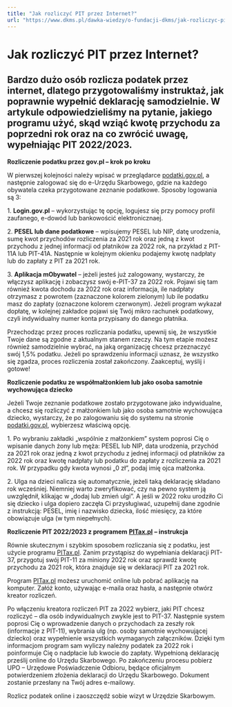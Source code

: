 ```yaml
---
title: "Jak rozliczyć PIT przez Internet?"
url: "https://www.dkms.pl/dawka-wiedzy/o-fundacji-dkms/jak-rozliczyc-pit-przez-internet"
---
```


# Jak rozliczyć PIT przez Internet?

## Bardzo dużo osób rozlicza podatek przez internet, dlatego przygotowaliśmy instruktaż, jak poprawnie wypełnić deklarację samodzielnie. W artykule odpowiedzieliśmy na pytanie, jakiego programu użyć, skąd wziąć kwotę przychodu za poprzedni rok oraz na co zwrócić uwagę, wypełniając PIT 2022/2023.

**Rozliczenie podatku przez gov.pl – krok po kroku**


W pierwszej kolejności należy wpisać w przeglądarce [podatki.gov.pl](http://podatki.gov.pl), a następnie zalogować się do e\-Urzędu Skarbowego, gdzie na każdego obywatela czeka przygotowane zeznanie podatkowe. Sposoby logowania są 3:


1\. **Login.gov.pl** – wykorzystując tę opcję, logujesz się przy pomocy profil zaufanego, e\-dowód lub bankowościć elektronicznaej.


2\. **PESEL lub dane podatkowe** – wpisujemy PESEL lub NIP, datę urodzenia, sumę kwot przychodów rozliczenia za 2021 rok oraz jedną z kwot przychodu z jednej informacji od płatników za 2022 rok, na przykład z PIT\-11A lub PIT\-41A. Następnie w kolejnym okienku podajemy kwotę nadpłaty lub do zapłaty z PIT za 2021 rok.


3\. **Aplikacja mObywatel** – jeżeli jesteś już zalogowany, wystarczy, że włączysz aplikację i zobaczysz swój e\-PIT\-37 za 2022 rok. Pojawi się tam również kwota dochodu za 2022 rok oraz informacja, ile nadpłaty otrzymasz z powrotem (zaznaczone kolorem zielonym) lub ile podatku masz do zapłaty (oznaczone kolorem czerwonym). Jeżeli program wykazał dopłatę, w kolejnej zakładce pojawi się Twój mikro rachunek podatkowy, czyli indywidualny numer konta przypisany do danego płatnika.


Przechodząc przez proces rozliczania podatku, upewnij się, że wszystkie Twoje dane są zgodne z aktualnym stanem rzeczy. Na tym etapie możesz również samodzielnie wybrać, na jaką organizację chcesz przeznaczyć swój 1,5% podatku. Jeżeli po sprawdzeniu informacji uznasz, że wszystko się zgadza, proces rozliczenia został zakończony. Zaakceptuj, wyślij i gotowe!


**Rozliczenie podatku ze współmałżonkiem lub jako osoba samotnie wychowująca dziecko**


Jeżeli Twoje zeznanie podatkowe zostało przygotowane jako indywidualne, a chcesz się rozliczyć z małżonkiem lub jako osoba samotnie wychowująca dziecko, wystarczy, że po zalogowaniu się do systemu na stronie [podatki.gov.pl](http://podatki.gov.pl), wybierzesz właściwą opcję.


1\. Po wybraniu zakładki „wspólnie z małżonkiem” system poprosi Cię o wpisanie danych żony lub męża: PESEL lub NIP, data urodzenia, przychód za 2021 rok oraz jedną z kwot przychodu z jednej informacji od płatników za 2022 rok oraz kwotę nadpłaty lub podatku do zapłaty z rozliczenia za 2021 rok. W przypadku gdy kwota wynosi „0 zł”, podaj imię ojca małżonka.


2\. Ulga na dzieci nalicza się automatycznie, jeżeli taką deklarację składano rok wcześniej. Niemniej warto zweryfikować, czy na pewno system ją uwzględnił, klikając w „dodaj lub zmień ulgi”. A jeśli w 2022 roku urodziło Ci się dziecko i ulga dopiero zaczęła Ci przysługiwać, uzupełnij dane zgodnie z instrukcją: PESEL, imię i nazwisko dziecka, ilość miesięcy, za które obowiązuje ulga (w tym niepełnych).


**Rozliczenie PIT 2022/2023 z programem** [**PITax.pl**](https://www.dkms.pl/rozlicz-pit-2022)  **– instrukcja**


Równie skutecznym i szybkim sposobem rozliczania się z podatku, jest użycie programu [PITax.pl](https://www.dkms.pl/rozlicz-pit-2022). Zanim przystąpisz do wypełniania deklaracji PIT\-37, przygotuj swój PIT\-11 za miniony 2022 rok oraz sprawdź kwotę przychodu za 2021 rok, która znajduje się w deklaracji PIT za 2021 rok.


Program [PITax.pl](https://www.dkms.pl/rozlicz-pit-2022) możesz uruchomić online lub pobrać aplikację na komputer. Załóż konto, używając e\-maila oraz hasła, a następnie otwórz kreator rozliczeń.


Po włączeniu kreatora rozliczeń PIT za 2022 wybierz, jaki PIT chcesz rozliczyć – dla osób indywidualnych zwykle jest to PIT\-37\. Następnie system poprosi Cię o wprowadzenie danych o przychodach za zeszły rok (informacje z PIT\-11\), wybrania ulg (np. osoby samotnie wychowującej dziecko) oraz wypełnienie wszystkich wymaganych załączników. Dzięki tym informacjom program sam wyliczy należny podatek za 2022 rok i poinformuje Cię o nadpłacie lub kwocie do zapłaty. Wypełnioną deklarację prześlij online do Urzędu Skarbowego. Po zakończeniu procesu pobierz UPO – Urzędowe Poświadczenie Odbioru, będące oficjalnym potwierdzeniem złożenia deklaracji do Urzędu Skarbowego. Dokument zostanie przesłany na Twój adres e\-mailowy.


Rozlicz podatek online i zaoszczędź sobie wizyt w Urzędzie Skarbowym.


